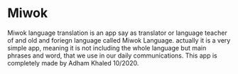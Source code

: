 # Miwok
Miwok language translation is an app say as translator or language teacher of and old and foriegn language called Miwok Language.
actually it is a very simple app, meaning it is not including the whole language but main phrases and word, that we use in our daily communications.
This app is completely made by Adham Khaled 10/2020.
